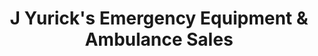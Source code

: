 ---
title: "J Yurick's Emergency Equipment & Ambulance Sales"
url: /sheppton/j-yuricks-emergency-equipment-und-ambulance-sales/
shop: Allgemein
---